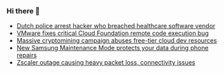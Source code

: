 ### Hi there 👋

<!--START_SECTION:feed-->
* [Dutch police arrest hacker who breached healthcare software vendor](https://www.bleepingcomputer.com/news/security/dutch-police-arrest-hacker-who-breached-healthcare-software-vendor/)
* [VMware fixes critical Cloud Foundation remote code execution bug](https://www.bleepingcomputer.com/news/security/vmware-fixes-critical-cloud-foundation-remote-code-execution-bug/)
* [Massive cryptomining campaign abuses free-tier cloud dev resources](https://www.bleepingcomputer.com/news/security/massive-cryptomining-campaign-abuses-free-tier-cloud-dev-resources/)
* [New Samsung Maintenance Mode protects your data during phone repairs](https://www.bleepingcomputer.com/news/security/new-samsung-maintenance-mode-protects-your-data-during-phone-repairs/)
* [Zscaler outage causing heavy packet loss, connectivity issues](https://www.bleepingcomputer.com/news/technology/zscaler-outage-causing-heavy-packet-loss-connectivity-issues/)
<!--END_SECTION:feed-->

<!--
**frankenk/frankenk** is a ✨ _special_ ✨ repository because its `README.md` (this file) appears on your GitHub profile.

Here are some ideas to get you started:

- 🔭 I’m currently working on ...
- 🌱 I’m currently learning ...
- 👯 I’m looking to collaborate on ...
- 🤔 I’m looking for help with ...
- 💬 Ask me about ...
- 📫 How to reach me: ...
- 😄 Pronouns: ...
- ⚡ Fun fact: ...
-->



